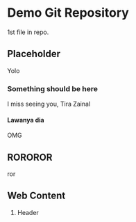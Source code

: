 # Demo Git Repository

1st file in repo.

## Placeholder

Yolo

### Something should be here

I miss seeing you, Tira Zainal

#### Lawanya dia

OMG

## ROROROR

ror

## Web Content

1. Header